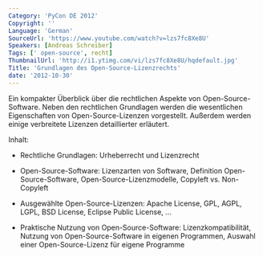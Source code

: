 ```yaml
---
Category: 'PyCon DE 2012'
Copyright: ''
Language: 'German'
SourceUrl: 'https://www.youtube.com/watch?v=lzs7fc8Xe8U'
Speakers: [Andreas Schreiber]
Tags: [' open-source', recht]
ThumbnailUrl: 'http://i1.ytimg.com/vi/lzs7fc8Xe8U/hqdefault.jpg'
Title: 'Grundlagen des Open-Source-Lizenzrechts'
date: '2012-10-30'
---
```

Ein kompakter Überblick über die rechtlichen Aspekte von Open-Source-Software.
Neben den rechtlichen Grundlagen werden die wesentlichen Eigenschaften von
Open-Source-Lizenzen vorgestellt. Außerdem werden einige verbreitete Lizenzen
detaillierter erläutert.

Inhalt:

- Rechtliche Grundlagen: Urheberrecht und Lizenzrecht

- Open-Source-Software: Lizenzarten von Software, Definition Open-Source-Software, Open-Source-Lizenzmodelle, Copyleft vs. Non-Copyleft

- Ausgewählte Open-Source-Lizenzen: Apache License, GPL, AGPL, LGPL, BSD License, Eclipse Public License, ...

- Praktische Nutzung von Open-Source-Software: Lizenzkompatibilität, Nutzung von Open-Source-Software in eigenen Programmen, Auswahl einer Open-Source-Lizenz für eigene Programme
